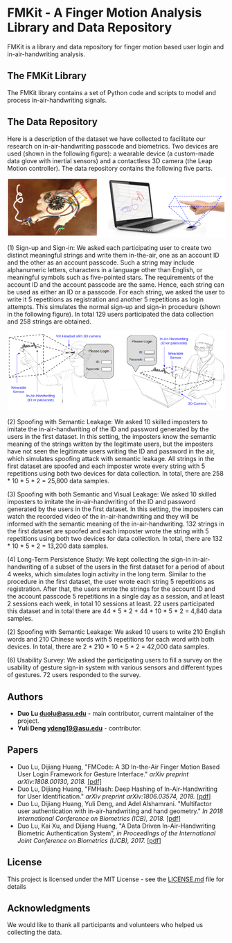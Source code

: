 # FMKit - A Finger Motion Analysis Library and Data Repository

FMKit is a library and data repository for finger motion based user login and in-air-handwriting analysis.


## The FMKit Library

The FMKit library contains a set of Python code and scripts to model and process in-air-handwriting signals.

## The Data Repository

Here is a description of the dataset we have collected to facilitate our research on in-air-handwriting passcode and biometrics. Two devices are used (shown in the following figure): a wearable device (a custom-made data glove with inertial sensors) and a contactless 3D camera (the Leap Motion controller). The data repository contains the following five parts.

![Device illustration.](pics/devices.png)

(1) Sign-up and Sign-in: We asked each participating user to create two distinct meaningful strings and write them in-the-air, one as an account ID and the other as an account passcode. Such a string may include alphanumeric letters, characters in a language other than English, or meaningful symbols such as five-pointed stars. The requirements of the account ID and the account passcode are the same. Hence, each string can be used as either an ID or a passcode. For each string, we asked the user to write it 5 repetitions as registration and another 5 repetitions as login attempts. This simulates the normal sign-up and sign-in procedure (shown in the following figure). In total 129 users participated the data collection and 258 strings are obtained. 

![Sign-in illustruction.](pics/sign-in.png)

(2) Spoofing with Semantic Leakage: We asked 10 skilled imposters to imitate the in-air-handwriting of the ID and password generated by the users in the first dataset. In this setting, the imposters know the semantic meaning of the strings written by the legitimate users, but the imposters have not seen the legitimate users writing the ID and password in the air, which simulates spoofing attack with semantic leakage. All strings in the first dataset are spoofed and each imposter wrote every string with 5 repetitions using both two devices for data collection. In total, there are 258 * 10 * 5 * 2 = 25,800 data samples.

(3) Spoofing with both Semantic and Visual Leakage: We asked 10 skilled imposters to imitate the in-air-handwriting of the ID and password generated by the users in the first dataset.
In this setting, the imposters can watch the recorded video of the in-air-handwriting and they will be informed with the semantic meaning of the in-air-handwriting. 132 strings in the first dataset are spoofed and each imposter wrote the string with 5 repetitions using both two devices for data collection. In total, there are 132 * 10 * 5 * 2 = 13,200 data samples.

(4) Long-Term Persistence Study: We kept collecting the sign-in in-air-handwriting of a subset of the users in the first dataset for a period of about 4 weeks, which simulates login activity in the long term. Similar to the procedure in the first dataset, the user wrote each string 5 repetitions as registration. After that, the users wrote the strings for the account ID and the account passcode 5 repetitions in a single day as a session, and at least 2 sessions each week, in total 10 sessions at least. 22 users participated this dataset and in total there are 44 * 5 * 2 + 44 * 10 * 5 * 2 = 4,840 data samples.

(2) Spoofing with Semantic Leakage: We asked 10 users to write 210 English words and 210 Chinese words with 5 repetitions for each word with both devices. In total, there are 2 * 210 * 10 * 5 * 2 = 42,000 data samples.

(6) Usability Survey: We asked the participating users to fill a survey on the usability of gesture sign-in system with various sensors and different types of gestures. 72 users responded to the survey.



## Authors

* **Duo Lu <duolu@asu.edu>** - main contributor, current maintainer of the project.
* **Yuli Deng <ydeng19@asu.edu>** - contributor.

## Papers

* Duo Lu, Dijiang Huang, "FMCode: A 3D In-the-Air Finger Motion Based User Login Framework for Gesture Interface." *arXiv preprint arXiv:1808.00130, 2018.* [[pdf]](/papers/fmcode.pdf)
* Duo Lu, Dijiang Huang, "FMHash: Deep Hashing of In-Air-Handwriting for User Identification." *arXiv preprint arXiv:1806.03574, 2018.* [[pdf]](/papers/fmhash.pdf)
* Duo Lu, Dijiang Huang, Yuli Deng, and Adel Alshamrani. "Multifactor user authentication with in-air-handwriting and hand geometry." *In 2018 International Conference on Biometrics (ICB), 2018.* [[pdf]](/papers/multifactor.pdf)
* Duo Lu, Kai Xu, and Dijiang Huang, "A Data Driven In-Air-Handwriting Biometric Authentication System", *in Proceedings of the International Joint Conference on Biometrics (IJCB), 2017.* [[pdf]](/papers/data-driven.pdf)

## License

This project is licensed under the MIT License - see the [LICENSE.md](LICENSE.md) file for details

## Acknowledgments

We would like to thank all participants and volunteers who helped us collecting the data.
